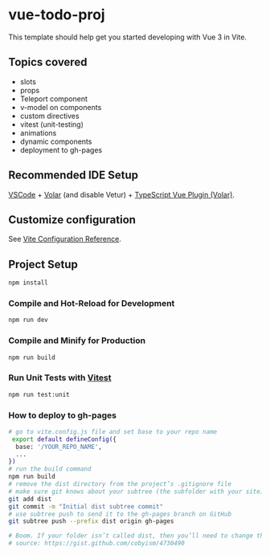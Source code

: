 # vue-todo-proj

This template should help get you started developing with Vue 3 in Vite.

## Topics covered

- slots
- props
- Teleport component
- v-model on components
- custom directives
- vitest (unit-testing)
- animations
- dynamic components
- deployment to gh-pages

## Recommended IDE Setup

[VSCode](https://code.visualstudio.com/) + [Volar](https://marketplace.visualstudio.com/items?itemName=johnsoncodehk.volar) (and disable Vetur) + [TypeScript Vue Plugin (Volar)](https://marketplace.visualstudio.com/items?itemName=johnsoncodehk.vscode-typescript-vue-plugin).

## Customize configuration

See [Vite Configuration Reference](https://vitejs.dev/config/).

## Project Setup

```sh
npm install
```

### Compile and Hot-Reload for Development

```sh
npm run dev
```

### Compile and Minify for Production

```sh
npm run build
```

### Run Unit Tests with [Vitest](https://vitest.dev/)

```sh
npm run test:unit
```

### How to deploy to gh-pages

```sh
# go to vite.config.js file and set base to your repo name
 export default defineConfig({
  base: '/YOUR_REPO_NAME',
  ...
})
# run the build command
npm run build
# remove the dist directory from the project’s .gitignore file
# make sure git knows about your subtree (the subfolder with your site).
git add dist
git commit -m "Initial dist subtree commit"
# use subtree push to send it to the gh-pages branch on GitHub
git subtree push --prefix dist origin gh-pages

# Boom. If your folder isn’t called dist, then you’ll need to change that in each of the commands above.
# source: https://gist.github.com/cobyism/4730490
```
